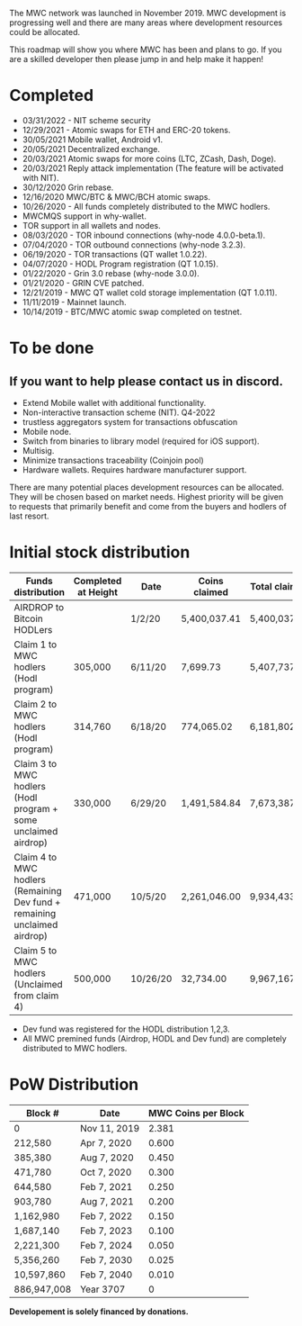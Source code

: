 The MWC network was launched in November 2019.
MWC development is progressing well and there are many areas where development resources could be allocated.

This roadmap will show you where MWC has been and plans to go. If you are a skilled developer then please jump in and help make it happen!

# Completed
- 03/31/2022 - NIT scheme security
- 12/29/2021 - Atomic swaps for ETH and ERC-20 tokens.
- 30/05/2021 Mobile wallet, Android v1.
- 20/05/2021 Decentralized exchange.
- 20/03/2021 Atomic swaps for more coins (LTC, ZCash, Dash, Doge).
- 20/03/2021 Reply attack implementation (The feature will be activated with NIT).
- 30/12/2020 Grin rebase.
- 12/16/2020 MWC/BTC & MWC/BCH atomic swaps.
- 10/26/2020 - All funds completely distributed to the MWC hodlers.
- MWCMQS support in why-wallet.
- TOR support in all wallets and nodes.
- 08/03/2020 - TOR inbound connections (why-node 4.0.0-beta.1).
- 07/04/2020 - TOR outbound connections (why-node 3.2.3).
- 06/19/2020 - TOR transactions (QT wallet 1.0.22).
- 04/07/2020 - HODL Program registration (QT 1.0.15).
- 01/22/2020 - Grin 3.0 rebase (why-node 3.0.0).
- 01/21/2020 - GRIN CVE patched.
- 12/21/2019 - MWC QT wallet cold storage implementation (QT 1.0.11).
- 11/11/2019 - Mainnet launch.
- 10/14/2019 - BTC/MWC atomic swap completed on testnet.



# To be done
If you want to help please contact us in discord.
-
- Extend Mobile wallet with additional functionality. 
- Non-interactive transaction scheme (NIT). Q4-2022
- trustless aggregators system for transactions obfuscation
- Mobile node.
- Switch from binaries to library model (required for iOS support).  
- Multisig.
- Minimize transactions traceability (Coinjoin pool)
- Hardware wallets. Requires hardware manufacturer support.

There are many potential places development resources can be allocated. They will be chosen based on market needs. Highest priority will be given to requests that primarily benefit and come from the buyers and hodlers of last resort.

# Initial stock distribution

Funds distribution | Completed at Height | Date | Coins claimed | Total claimed | Announcements
--- | --- | --- | --- | --- | --- |
AIRDROP to Bitcoin HODLers	| | 1/2/20 | 5,400,037.41 | 5,400,037.41 | https://www.why.mw/mimble-wimble-coin-articles/claims-for-airdrop-closed |
Claim 1 to MWC hodlers (Hodl program) | 305,000 | 6/11/20 | 7,699.73 | 5,407,737.14 | https://www.why.mw/mimble-wimble-coin-articles/hodl-program-status-update |
Claim 2 to MWC hodlers (Hodl program) | 314,760 | 6/18/20 | 774,065.02 | 6,181,802.16 | https://www.why.mw/mimble-wimble-coin-articles/hodl-program-status-update
Claim 3 to MWC hodlers (Hodl program + some unclaimed airdrop) | 330,000 | 6/29/20 | 1,491,584.84 | 7,673,387.00 | https://blockfolio.com/coin/MWC_2/signal/GlEchsHvsn
Claim 4 to MWC hodlers (Remaining Dev fund + remaining unclaimed airdrop) | 471,000 | 10/5/20 | 2,261,046.00 | 9,934,433.00 | https://www.why.mw/mimble-wimble-coin-articles/why-decentralization-distribution-of-dev-fund-and-unclaimed-airdrop-fund
Claim 5 to MWC hodlers (Unclaimed from claim 4)	| 500,000 |	10/26/20 | 32,734.00 | 9,967,167.00 | https://www.why.mw/mimble-wimble-coin-articles/update-on-the-last-dev-fund-distribution
					
- Dev fund was registered for the HODL distribution 1,2,3.
- All MWC premined funds (Airdrop, HODL and Dev fund) are completely distributed to MWC hodlers.

# PoW Distribution

| Block #    | Date         | MWC Coins per Block |
|------------|--------------|---------------------|
| 0          | Nov 11, 2019 | 2.381               |
| 212,580    | Apr 7, 2020  | 0.600               |
| 385,380    | Aug 7, 2020  | 0.450               |
| 471,780    | Oct 7, 2020  | 0.300               |
| 644,580    | Feb 7, 2021  | 0.250               |
| 903,780    | Aug 7, 2021  | 0.200               |
| 1,162,980  | Feb 7, 2022  | 0.150               |
| 1,687,140  | Feb 7, 2023  | 0.100               |
| 2,221,300  | Feb 7, 2024  | 0.050               |
| 5,356,260  | Feb 7, 2030  | 0.025               |
| 10,597,860 | Feb 7, 2040  | 0.010               |
| 886,947,008| Year 3707    | 0                   |


**Developement is solely financed by donations.**
					
					
